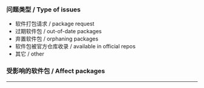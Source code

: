 ### 问题类型 / Type of issues

<!--
请只保留符合的行，删掉其它行。
Please keep only the line that suits and delete others.
-->

* 软件打包请求 / package request
* 过期软件包 / out-of-date packages
* 弃置软件包 / orphaning packages
* 软件包被官方仓库收录 / available in official repos
* 其它 / other

### 受影响的软件包 / Affect packages

<!--
请每行一个包基础名（对应仓库中的目录名），
开头加上 `* `（注意星号后有一个空格）。

Please write one package base name (i.e. the directory name in this repo) per
line, prefixing with `* ` (Note there is a space after the star).

对于软件打包请求，此项可不填。
Not necessary for package requests.
-->

----
<!--
补充信息请写在此处。
Write other details here.

对于软件打包请求，请额外提供以下信息：
For package requests, please add the following info:
* 简述 / Brief Description
* 主要语言和工具链 / Main Languages and Toolchains
* 上游链接 / Upstream Link
* 为何需要这个软件包 / Why Need This Package
-->

